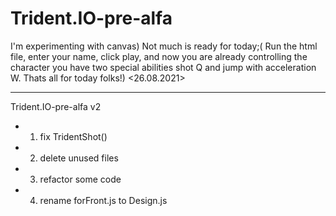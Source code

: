 # Trident.IO-pre-alfa
I'm experimenting with canvas)
Not much is ready for today;(
Run the html file, enter your name, click play, and now you are already controlling the character you have two special abilities shot Q and jump with acceleration W.
Thats all for today folks!) <26.08.2021>

---------------------------------------------
Trident.IO-pre-alfa v2
- 1. fix TridentShot()
- 2. delete unused files
- 3. refactor some code
- 4. rename forFront.js to Design.js
